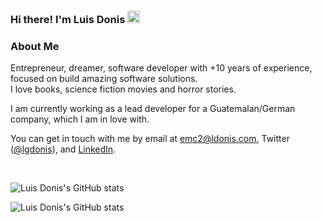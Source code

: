 ### Hi there! I'm Luis Donis <a href="https://www.ldonis.com/"><img src="https://media.giphy.com/media/hvRJCLFzcasrR4ia7z/giphy.gif" width="20px" height="20px"></a>


### About Me
Entrepreneur, dreamer, software developer with +10 years of experience, focused on build amazing software solutions.  
I love books, science fiction movies and horror stories.

I am currently working as a lead developer for a Guatemalan/German company, which I am in love with.

You can get in touch with me by email at [emc2@ldonis.com](mailto:emc2@ldonis.com), Twitter ([@lgdonis](https://twitter.com/lgdonis)), and [LinkedIn](https://www.linkedin.com/in/ldonis/).

<br>

![Luis Donis's GitHub stats](https://github-readme-stats.vercel.app/api?username=ldonis&count_private=true&theme=city_lights&show_icons=true)


![Luis Donis's GitHub stats](https://github-readme-stats.vercel.app/api/top-langs/?username=ldonis&layout=compact&count_private=true&theme=city_lights&show_icons=true)
